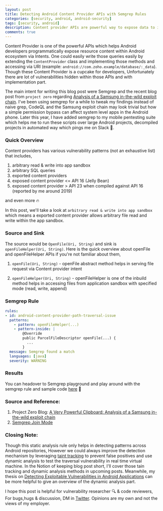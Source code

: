 ```yaml
---
layout: post
title: Detecting Android Content Provider APIs with Semgrep Rules
categories: [security, android, android-security]
tags: [security, android]
description: Content provider APIs are powerful way to expose data to internal or external apps within Android ecosystem. However, there are lot of ways these APIs are implemented with flaws that leads to serious data leakage and even Remote code execution.
comments: true
---
```


Content Provider is one of the powerful APIs which helps Android developers programmatically expose resource content within Android ecosystem via Intents. One could easily write those queries easily by extending the `ContentProvider` class and implementing those methods and accessing via URI (example: `android://com.zoho.example/database/:_data`). Though these Content Provider is a cupcake for developers, Unfortunately there are lot of vulnerabilities hidden within those APIs and with implementation part. 

The main intent for writing this blog post were Semgrep and the recent blog post from `project zero` regarding [Analysis of a Samsung in-the-wild exploit chain](https://googleprojectzero.blogspot.com/2022/11/a-very-powerful-clipboard-samsung-in-the-wild-exploit-chain.html). I've been using semgrep for a while to tweak my findings instead of naive grep, CodeQL and the Samsung exploit chain may look trivial but how a simple permission bypass can affect system level apps in the Android phone. Later this year, I have added semgrep to my mobile pentesting suite which helps me to run these scripts over large Android projects, decompiled projects in automated way which pings me on Slack 🤖.

### Quick Overview

Content providers has various vulnerability patterns (not an exhaustive list) that includes,

1. arbitrary read & write into app sandbox 
2. arbitrary SQL queries
3. exported content providers
4. exposed content provider <= API 16 (Jelly Bean) 
5. exposed content provider > API 23 when compiled against API 16 (reported by me around 2019) 

and even more 🔥

In this post, we'll take a look at `arbitrary read & write into app sandbox` which means a exported content provider allows arbitrary file read and write within the app sandbox.

### Source and Sink

The source would be `OpenFile(Uri, String)` and sink is `openFileHelper(Uri, String)`. Here is the quick overview about openFile and openFileHelper APIs if you're not familiar about them,

1. `openFile(Uri, String)` - openFile abstract method helps in serving file request via Content provider intent

2. `openFileHelper(Uri, String)` - openFileHelper is one of the inbuild method helps in accessing files from application sandbox with specified mode (read, write, append)

### Semgrep Rule

```yaml
rules:
- id: android-content-provider-path-traversal-issue
  patterns:
    - pattern: openFileHelper(...)
    - pattern-inside: |
        @Override
        public ParcelFileDescriptor openFile(...) {
          ...
        }
  message: Semgrep found a match
  languages: [java]
  severity: WARNING
```

### Results

You can headover to Semgrep playground and play around with the semgrep rule and sample code [here](https://semgrep.dev/s/oJwn) 🎉

### Source and Reference:

1. Project Zero Blog: [A Very Powerful Clipboard: Analysis of a Samsung in-the-wild exploit chain](https://googleprojectzero.blogspot.com/2022/11/a-very-powerful-clipboard-samsung-in-the-wild-exploit-chain.html)
2. [Semgrep Join Mode](https://semgrep.dev/docs/writing-rules/experiments/join-mode/overview/)

### Closing Note:

Though this static analysis rule only helps in detecting patterns across Android repositories, However we could always improve the detection mechanism by leveraging [taint tracking](https://semgrep.dev/docs/writing-rules/data-flow/taint-mode/) to prevent false positives and use dynamic analysis to test the traversal vulnerability in real time virtual machine. In the Notion of keeping blog post short, I'll cover those tain tracking and dynamic analysis methods in upcoming posts. Meanwhile, my thesis on [Detecting Exploitable Vulnerabilities in Android Applications](https://uwspace.uwaterloo.ca/handle/10012/17034) can be more helpful to give an overview of the dynamic analysis part.

I hope this post is helpful for vulnerability researcher 🔍 & code reviewers, For bugs,hugs & discussion, DM in [Twitter](https://twitter.com/sshivasurya). Opinions are my own and not the views of my employer.
